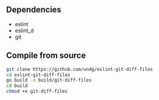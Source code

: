 ## Dependencies

* eslint
* eslint_d
* git

## Compile from source

```bash
git clone https://github.com/undg/eslint-git-diff-files
cd eslint-git-diff-files
go build -o build/git-diff-files
cd build
chmod +x git-diff-files
```

